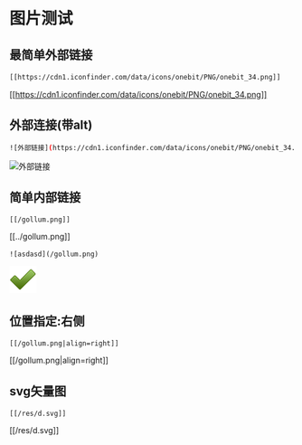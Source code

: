 # 图片测试 

## 最简单外部链接
```bash
[[https://cdn1.iconfinder.com/data/icons/onebit/PNG/onebit_34.png]]
```
[[https://cdn1.iconfinder.com/data/icons/onebit/PNG/onebit_34.png]]

## 外部连接(带alt)
```bash
![外部链接](https://cdn1.iconfinder.com/data/icons/onebit/PNG/onebit_34.png)
```
![外部链接](https://cdn1.iconfinder.com/data/icons/onebit/PNG/onebit_34.png)

## 简单内部链接

```
[[/gollum.png]]
```

[[../gollum.png]]

```
![asdasd](/gollum.png)
```

![asdasd](/gollum.png)

## 位置指定:右侧

```
[[/gollum.png|align=right]]
``` 

[[/gollum.png|align=right]]

## svg矢量图

```
[[/res/d.svg]]
```

[[/res/d.svg]]